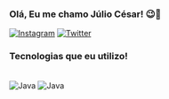 ### Olá, Eu me chamo Júlio César! 😉🚀


[![Instagram](https://img.shields.io/badge/Instagram-E4405F?style=for-the-badge&logo=instagram&logoColor=white)](https://www.instagram.com/juliocesarlandim_/)
[![Twitter](https://img.shields.io/badge/Twitter-1DA1F2?style=for-the-badge&logo=twitter&logoColor=white)](https://twitter.com/oijuliolandim)


### Tecnologias que eu utilizo!
<div style = "display: inline_block"><br/>

<img align = "center" alt = "Java" src="https://img.shields.io/badge/Java-ED8B00?style=for-the-badge&logo=openjdk&logoColor=white" />
<img align = "center" alt = "Java" src="https://img.shields.io/badge/C-00599C?style=for-the-badge&logo=c&logoColor=white" />



</div>
